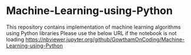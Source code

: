# Machine-Learning-using-Python
This repository contains implementation of machine learning algorithms using Python libraries
Please use the below URL if the notebook is not loading
https://nbviewer.jupyter.org/github/GowthamOnCoding/Machine-Learning-using-Python
